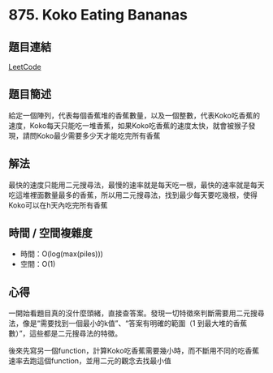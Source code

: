 # 875. Koko Eating Bananas

## 題目連結
[LeetCode](https://leetcode.com/problems/koko-eating-bananas/)

## 題目簡述
給定一個陣列，代表每個香蕉堆的香蕉數量，以及一個整數，代表Koko吃香蕉的速度，Koko每天只能吃一堆香蕉，如果Koko吃香蕉的速度太快，就會被猴子發現，請問Koko最少需要多少天才能吃完所有香蕉

## 解法
最快的速度只能用二元搜尋法，最慢的速率就是每天吃一根，最快的速率就是每天吃這堆裡面數量最多的香蕉，所以用二元搜尋法，找到最少每天要吃幾根，使得Koko可以在h天內吃完所有香蕉

## 時間 / 空間複雜度
- 時間：O(log(max(piles)))
- 空間：O(1) 

## 心得
一開始看題目真的沒什麼頭緒，直接查答案。發現一切特徵來判斷需要用二元搜尋法，像是“需要找到一個最小的k值”、“答案有明確的範圍（1 到最大堆的香蕉數）”，這些都是二元搜尋法的特徵。

後來先寫另一個function，計算Koko吃香蕉需要幾小時，而不斷用不同的吃香蕉速率去跑這個function，並用二元的觀念去找最小值